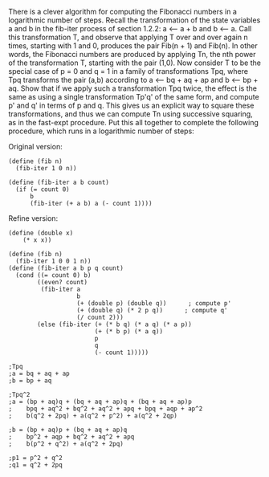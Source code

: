 There is a clever algorithm for computing the Fibonacci numbers in a logarithmic number of steps. Recall the transformation of the state variables a and b in the fib-iter process of section 1.2.2: a ⟵ a + b and b ⟵ a. Call this transformation T, and observe that applying T over and over again n times, starting with 1 and 0, produces the pair Fib(n + 1) and Fib(n). In other words, the Fibonacci numbers are produced by applying Tn, the nth power of the transformation T, starting with the pair (1,0). Now consider T to be the special case of p = 0 and q = 1 in a family of transformations Tpq, where Tpq transforms the pair (a,b) according to a ⟵ bq + aq + ap and b ⟵ bp + aq. Show that if we apply such a transformation Tpq twice, the effect is the same as using a single transformation Tp'q' of the same form, and compute p' and q' in terms of p and q. This gives us an explicit way to square these transformations, and thus we can compute Tn using successive squaring, as in the fast-expt procedure. Put this all together to complete the following procedure, which runs in a logarithmic number of steps:

Original version:

```
(define (fib n)
  (fib-iter 1 0 n))

(define (fib-iter a b count)
  (if (= count 0)
      b
      (fib-iter (+ a b) a (- count 1))))
```

Refine version:

```
(define (double x)
    (* x x))

(define (fib n)
  (fib-iter 1 0 0 1 n))
(define (fib-iter a b p q count)
  (cond ((= count 0) b)
        ((even? count)
         (fib-iter a
                   b
                   (+ (double p) (double q))      ; compute p'
                   (+ (double q) (* 2 p q))      ; compute q'
                   (/ count 2)))
        (else (fib-iter (+ (* b q) (* a q) (* a p))
                        (+ (* b p) (* a q))
                        p
                        q
                        (- count 1)))))

;Tpq
;a = bq + aq + ap
;b = bp + aq

;Tpq^2
;a = (bp + aq)q + (bq + aq + ap)q + (bq + aq + ap)p
;    bpq + aq^2 + bq^2 + aq^2 + apq + bpq + aqp + ap^2
;    b(q^2 + 2pq) + a(q^2 + p^2) + a(q^2 + 2qp)

;b = (bp + aq)p + (bq + aq + ap)q
;    bp^2 + aqp + bq^2 + aq^2 + apq
;    b(p^2 + q^2) + a(q^2 + 2pq)

;p1 = p^2 + q^2
;q1 = q^2 + 2pq
```

